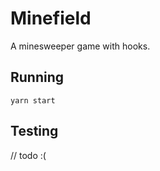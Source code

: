 # Minefield

A minesweeper game with hooks.

## Running

`yarn start`

## Testing

// todo :(
<!--stackedit_data:
eyJoaXN0b3J5IjpbLTE4MTQ2MjkxOTRdfQ==
-->